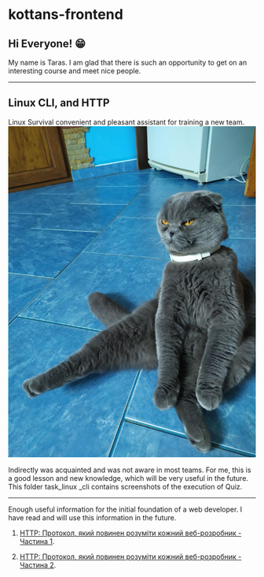 # kottans-frontend

## Hi Everyone! 😁
My name is Taras. I am glad that there is such an opportunity to get on an interesting course and meet nice people.

---
## Linux CLI, and HTTP
Linux Survival convenient and pleasant assistant for training a new team.
![Strong cat](./assets/image/strong_cat.jpg)

Indirectly was acquainted and was not aware in most teams. For me, this is a good lesson and new knowledge, which will be very useful in the future.
This folder task_linux _cli contains screenshots of the execution of Quiz.

---
Enough useful information for the initial foundation of a web developer. I have read and will use this information in the future.

1. [HTTP: Протокол, який повинен розуміти кожний веб-розробник - Частина 1](https://code.tutsplus.com/uk/tutorials/http-the-protocol-every-web-developer-must-know-part-1--net-31177).

2. [HTTP: Протокол, який повинен розуміти кожний веб-розробник - Частина 2](https://code.tutsplus.com/uk/tutorials/http-the-protocol-every-web-developer-must-know-part-2--net-31155).